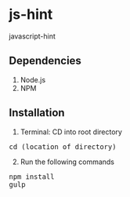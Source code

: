 # js-hint
javascript-hint


## Dependencies

1. Node.js
2. NPM

## Installation

1. Terminal: CD into root directory

<pre>cd (location of directory)</pre>

2. Run the following commands

<pre>npm install
gulp</pre>

